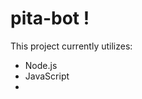 # pita-bot !
This project currently utilizes: 
- Node.js
- JavaScript
- [discord.js]:https://discord.js.org/#/
